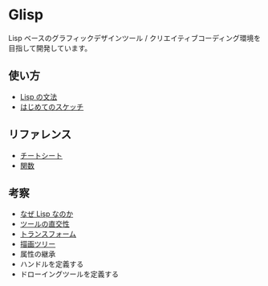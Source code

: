# Glisp

Lisp ベースのグラフィックデザインツール / クリエイティブコーディング環境を目指して開発しています。

## 使い方

- [Lisp の文法](syntax)
- [はじめてのスケッチ](get-started)

## リファレンス

- [チートシート](cheatsheet)
- [関数](ref)

## 考察

- [なぜ Lisp なのか](why-lisp)
- [ツールの直交性](orthogonality)
- [トランスフォーム](transform)
- [描画ツリー](draw-tree)
- 属性の継承
- ハンドルを定義する
- ドローイングツールを定義する
